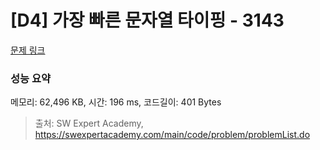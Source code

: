 # [D4] 가장 빠른 문자열 타이핑 - 3143 

[문제 링크](https://swexpertacademy.com/main/code/problem/problemDetail.do?contestProbId=AV_65wkqsb4DFAWS) 

### 성능 요약

메모리: 62,496 KB, 시간: 196 ms, 코드길이: 401 Bytes



> 출처: SW Expert Academy, https://swexpertacademy.com/main/code/problem/problemList.do